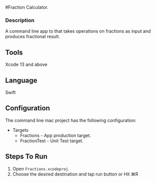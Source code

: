 
#Fraction Calculator.


### Description
A command line app to that takes operations on fractions as input and produces fractional result.


## Tools
Xcode 13 and above


## Language
Swift


## Configuration
    
The command line mac project has the following configuration:
    
- Targets
    - Fractions  - App production target.
    - FractionTest - Unit Test target.


## Steps To Run
1. Open `Fractions.xcodeproj`.
2. Choose the desired destination and tap run button or Hit ⌘R
